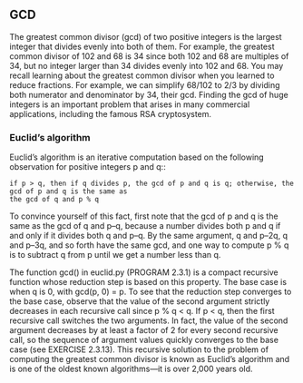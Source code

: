 ## GCD

The greatest common divisor (gcd) of two positive integers is the largest integer that divides evenly into both of them.
For example, the greatest common divisor of 102 and 68 is 34 since both 102 and 68 are multiples of 34, but no integer 
larger than 34 divides evenly into 102 and 68. You may recall learning about the greatest common divisor when you 
learned to reduce fractions. For example, we can simplify 68/102 to 2/3 by dividing both numerator and denominator
by 34, their gcd. Finding the gcd of huge integers is an important problem that arises in many commercial applications, 
including the famous RSA cryptosystem.

### Euclid’s algorithm

Euclid’s algorithm is an iterative computation based on the following observation for positive integers p and q::

```text
if p > q, then if q divides p, the gcd of p and q is q; otherwise, the gcd of p and q is the same as
the gcd of q and p % q
```

To convince yourself of this fact, first note that the gcd of p and q is the same as the gcd of q and p–q, 
because a number divides both p and q if and only if it divides both q and p–q. By the same argument, q and p–2q, q 
and p–3q, and so forth have the same gcd, and one way to compute p % q is to subtract q from p until we
get a number less than q.

The function gcd() in euclid.py (PROGRAM 2.3.1) is a compact recursive function whose reduction step is
based on this property. The base case is when q is 0, with gcd(p, 0) = p. To see that the reduction step converges
to the base case, observe that the value of the second argument strictly decreases in each recursive call
since p % q < q. If p < q, then the first recursive call switches the two arguments. In fact, the value of the 
second argument decreases by at least a factor of 2 for every second recursive call, so the sequence of argument
values quickly converges to the base case (see EXERCISE 2.3.13). This recursive solution to the problem of computing
the greatest common divisor is known as Euclid’s algorithm and is one of the oldest
known algorithms—it is over 2,000 years old.